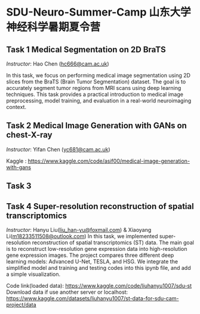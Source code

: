 # SDU-Neuro-Summer-Camp 山东大学 神经科学暑期夏令营

## Task 1 Medical Segmentation on 2D BraTS
*Instructor*: Hao Chen (hc666@cam.ac.uk)

In this task, we focus on performing medical image segmentation using 2D slices from the BraTS (Brain Tumor Segmentation) dataset. The goal is to accurately segment tumor regions from MRI scans using deep learning techniques. This task provides a practical introduction to medical image preprocessing, model training, and evaluation in a real-world neuroimaging context.


## Task 2 Medical Image Generation with GANs on chest-X-ray
*Instructor*: Yifan Chen (yc681@cam.ac.uk)

Kaggle : https://www.kaggle.com/code/asif00/medical-image-generation-with-gans

## Task 3


## Task 4 Super-resolution reconstruction of spatial transcriptomics
*Instructor*: Hanyu Liu(liu_han-yu@foxmail.com) & Xiaoyang Li(m18233511508@outlook.com)
In this task, we implemented super-resolution reconstruction of spatial transcriptomics (ST) data. The main goal is to reconstruct low-resolution gene expression data into high-resolution gene expression images. The project compares three different deep learning models: Advanced U-Net, TESLA, and HSG. We integrate the simplified model and training and testing codes into this ipynb file, and add a simple visualization.

Code link(loaded data): https://www.kaggle.com/code/liuhanyu1007/sdu-st
Download data if use another server or localhost:
https://www.kaggle.com/datasets/liuhanyu1007/st-data-for-sdu-cam-project/data
